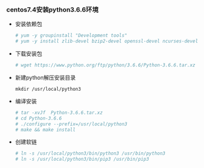 ### centos7.4安装python3.6.6环境

* 安装依赖包

  ```bash
  # yum -y groupinstall "Development tools"
  # yum -y install zlib-devel bzip2-devel openssl-devel ncurses-devel sqlite-devel readline-devel tk-devel gdbm-devel db4-devel libpcap-devel xz-devel
  ```

* 下载安装包

  ``````bash
  # wget https://www.python.org/ftp/python/3.6.6/Python-3.6.6.tar.xz
  ``````

* 新建python解压安装目录

  ``````
  mkdir /usr/local/python3
  ``````

* 编译安装

  ``````bash
  # tar -xvJf  Python-3.6.6.tar.xz
  # cd Python-3.6.6
  # ./configure --prefix=/usr/local/python3
  # make && make install
  ``````

* 创建软链

  ``````bash
  # ln -s /usr/local/python3/bin/python3 /usr/bin/python3
  # ln -s /usr/local/python3/bin/pip3 /usr/bin/pip3
  ``````

